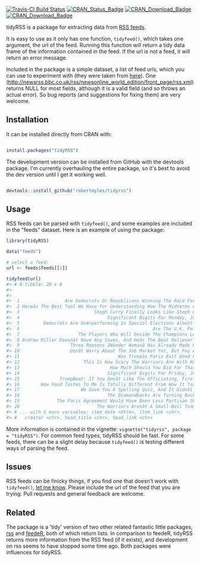
<!-- README.md is generated from README.Rmd. Please edit that file -->
[![Travis-CI Build Status](https://travis-ci.org/RobertMyles/tidyRSS.svg?branch=master)](https://travis-ci.org/RobertMyles/tidyRSS) [![CRAN\_Status\_Badge](https://www.r-pkg.org/badges/version/tidyRSS)](https://cran.r-project.org/package=tidyRSS) [![CRAN\_Download\_Badge](http://cranlogs.r-pkg.org/badges/tidyRSS)](https://CRAN.R-project.org/package=tidyRSS) [![CRAN\_Download\_Badge](http://cranlogs.r-pkg.org/badges/grand-total/tidyRSS)](https://CRAN.R-project.org/package=tidyRSS)

tidyRSS is a package for extracting data from [RSS feeds](https://en.wikipedia.org/wiki/RSS).

It is easy to use as it only has one function, `tidyfeed()`, which takes one argument, the url of the feed. Running this function will return a tidy data frame of the information contained in the feed. If the url is not a feed, it will return an error message.

Included in the package is a simple dataset, a list of feed urls, which you can use to experiment with (they were taken from [here](https://raw.githubusercontent.com/DataWookie/feedeR/master/tests/testthat/test-feeds.txt)). One (<http://newsrss.bbc.co.uk/rss/newsonline_world_edition/front_page/rss.xml>) returns NULL for most fields, although it is a valid field (and so throws an actual error). So bug reports (and suggestions for fixing them) are very welcome.

Installation
------------

It can be installed directly from CRAN with:

``` r

install.packages("tidyRSS")
```

The development version can be installed from GitHub with the devtools package. I'm currently overhauling the entire package, so it's best to avoid the dev version until I get it working well.

``` r

devtools::install_github("robertmyles/tidyrss")
```

Usage
-----

RSS feeds can be parsed with `tidyfeed()`, and some examples are included in the "feeds" dataset. Here is an example of using the package:

``` r
library(tidyRSS)

data("feeds")

# select a feed:
url <- feeds$feeds[[1]]

tidyfeed(url)
#> # A tibble: 20 x 6
#>                                                                     item_title
#>                                                                          <chr>
#>  1                 Are Democrats Or Republicans Winning The Race For Congress?
#>  2 Hereâs The Best Tool We Have For Understanding How The Midterms Are Shapi
#>  3                            Steph Curry Finally Looks Like Steph Curry Again
#>  4                                 Significant Digits For Monday, June 5, 2017
#>  5         Democrats Are Overperforming In Special Elections Almost Everywhere
#>  6                                                  Are The U.K. Polls Skewed?
#>  7                      The Players Who Will Decide The Champions League Final
#>  8 Andrew Miller Doesnât Have Any Saves, And Heâs The Best Reliever In Bas
#>  9                   Three Reasons âWonder Womanâ Has Already Made History
#> 10                   Donât Worry About The Job Market Yet, But Pay Attention
#> 11                                     Was Trumpâs Paris Exit Good Politics?
#> 12                        This Is How Scary The Warriors Are With Kevin Durant
#> 13                                  How Much Should You Bid For That Painting?
#> 14                                 Significant Digits For Friday, June 2, 2017
#> 15               TrumpBeat: If You Donât Like The Officiating, Fire The Refs
#> 16        How Food Tastes To Me Is Totally Different From How It Tastes To You
#> 17                       We Gave You A Spelling Quiz, And It Didnât Go Great
#> 18                                 The Diamondbacks Are Turning Back The Clock
#> 19              The Paris Agreement Would Have Been Less Partisan 30 Years Ago
#> 20                             The Warriors Arenât A Small-Ball Team Anymore
#> # ... with 5 more variables: item_date <dttm>, item_link <chr>,
#> #   creator <chr>, head_title <chr>, head_link <chr>
```

More information is contained in the vignette: `vignette("tidyrss", package = "tidyRSS")`. For common feed types, tidyRSS should be fast. For some feeds, there can be a slight delay because `tidyfeed()` is testing different ways of parsing the feed.

Issues
------

RSS feeds can be finicky things, if you find one that doesn't work with `tidyfeed()`, [let me know](https://github.com/robertmyles/tidyrss/issues). Please include the url of the feed that you are trying. Pull requests and general feedback are welcome.

Related
-------

The package is a 'tidy' version of two other related fantastic little packages, [rss](https://github.com/noahhl/r-does-rss) and [feedeR](https://github.com/DataWookie/feedeR), both of which return lists. In comparison to feedeR, tidyRSS returns more information from the RSS feed (if it exists), and development on rss seems to have stopped some time ago. Both packages were influences for tidyRSS.
